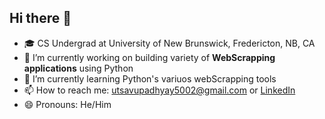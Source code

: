 ## Hi there 👋

- 🎓 CS Undergrad at University of New Brunswick, Fredericton, NB, CA
- 🔭 I’m currently working on building variety of **WebScrapping applications** using Python
- 🌱 I’m currently learning Python's variuos webScrapping tools
- 📫 How to reach me: utsavupadhyay5002@gmail.com or [LinkedIn](www.linkedin.com/in/utsav-upadhyay-859525286)
- 😄 Pronouns: He/Him
<!--
**UtsavUpadhyay5002/UtsavUpadhyay5002** is a ✨ _special_ ✨ repository because its `README.md` (this file) appears on your GitHub profile.

Here are some ideas to get you started:

- 🔭 I’m currently working on ...
- 🌱 I’m currently learning ...
- 👯 I’m looking to collaborate on ...
- 🤔 I’m looking for help with ...
- 💬 Ask me about ...
- 📫 How to reach me: ...
- 😄 Pronouns: ...
- ⚡ Fun fact: ...
-->
